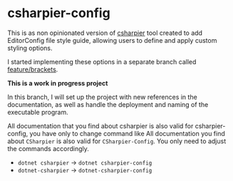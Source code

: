 
# csharpier-config

This is as non opinionated version of [csharpier](https://github.com/belav/csharpier) tool created to add EditorConfig file style guide,
allowing users to define and apply custom styling options.

I started implementing these options in a separate branch called [feature/brackets](https://github.com/pisolofin/csharpier-editorconfig/tree/feature/brackets).

**This is a work in progress project**

In this branch, I will set up the project with new references in the documentation, as well as handle the deployment and naming of the executable program.

All documentation that you find about csharpier is also valid for csharpier-config, you have only to change command like
All documentation you find about `CSharpier` is also valid for `CSharpier-Config`. You only need to adjust the commands accordingly.

- `dotnet csharpier` -> `dotnet csharpier-config`
- `dotnet-csharpier` -> `dotnet-csharpier-config`

